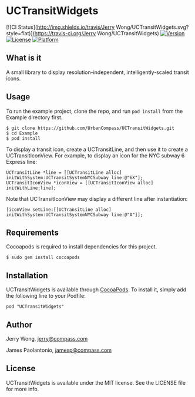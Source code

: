 # UCTransitWidgets

[![CI Status](http://img.shields.io/travis/Jerry Wong/UCTransitWidgets.svg?style=flat)](https://travis-ci.org/Jerry Wong/UCTransitWidgets)
[![Version](https://img.shields.io/cocoapods/v/UCTransitWidgets.svg?style=flat)](http://cocoadocs.org/docsets/UCTransitWidgets)
[![License](https://img.shields.io/cocoapods/l/UCTransitWidgets.svg?style=flat)](http://cocoadocs.org/docsets/UCTransitWidgets)
[![Platform](https://img.shields.io/cocoapods/p/UCTransitWidgets.svg?style=flat)](http://cocoadocs.org/docsets/UCTransitWidgets)

## What is it

A small library to display resolution-independent, intelligently-scaled transit icons.

## Usage

To run the example project, clone the repo, and run `pod install` from the Example directory first.

```shell
$ git clone https://github.com/UrbanCompass/UCTransitWidgets.git
$ cd Example
$ pod install
```

To display a transit icon, create a UCTransitLine, and then use it to create a UCTransitIconView. For example, to display an icon for the NYC subway 6 Express line:

```objc
UCTransitLine *line = [[UCTransitLine alloc] initWithSystem:UCTransitSystemNYCSubway line:@"6X"];
UCTransitIconView *iconView = [[UCTransitIconView alloc] initWithLine:line];
```

Note that UCTransitIconView may display a different line after instantiation:

```objc
[iconView setLine:[[UCTransitLine alloc] initWithSystem:UCTransitSystemNYCSubway line:@"A"]];
```

## Requirements

Cocoapods is required to install dependencies for this project.

```shell
$ sudo gem install cocoapods
```

## Installation

UCTransitWidgets is available through [CocoaPods](http://cocoapods.org). To install
it, simply add the following line to your Podfile:

    pod "UCTransitWidgets"

## Author

Jerry Wong, jerry@compass.com

James Paolantonio, jamesp@compass.com

## License

UCTransitWidgets is available under the MIT license. See the LICENSE file for more info.

